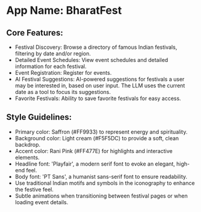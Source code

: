 # **App Name**: BharatFest

## Core Features:

- Festival Discovery: Browse a directory of famous Indian festivals, filtering by date and/or region.
- Detailed Event Schedules: View event schedules and detailed information for each festival.
- Event Registration: Register for events.
- AI Festival Suggestions: AI-powered suggestions for festivals a user may be interested in, based on user input. The LLM uses the current date as a tool to focus its suggestions.
- Favorite Festivals: Ability to save favorite festivals for easy access.

## Style Guidelines:

- Primary color: Saffron (#FF9933) to represent energy and spirituality.
- Background color: Light cream (#F5F5DC) to provide a soft, clean backdrop.
- Accent color: Rani Pink (#FF477E) for highlights and interactive elements.
- Headline font: 'Playfair', a modern serif font to evoke an elegant, high-end feel.
- Body font: 'PT Sans', a humanist sans-serif font to ensure readability.
- Use traditional Indian motifs and symbols in the iconography to enhance the festive feel.
- Subtle animations when transitioning between festival pages or when loading event details.